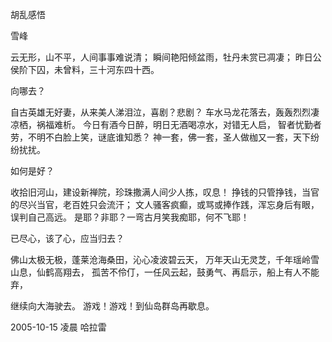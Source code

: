 胡乱感悟

雪峰


云无形，山不平，人间事事难说清；
瞬间艳阳倾盆雨，牡丹未赏已凋凄；
昨日公侯阶下囚，未曾料，三十河东四十西。

向哪去？

自古英雄无好妻，从来美人涕泪泣，喜剧？悲剧？
车水马龙花落去，轰轰烈烈凄凉栖，祸福难析。
今日有酒今日醉，明日无酒喝凉水，对错无人启，
智者忧勤者劳，不明不白脸上笑，谜底谁知悉？
神一套，佛一套，圣人做枷又一套，天下纷纷扰扰。

如何是好？

收拾旧河山，建设新禅院，珍珠撒满人间少人拣，叹息！
挣钱的只管挣钱，当官的尽兴当官，老百姓只会流汗；
文人骚客疯癫，或骂或捧作践，浑忘身后有眼，误判自己高远。
是耶？非耶？一弯古月笑我痴耶，何不飞耶！

已尽心，该了心，应当归去？

佛山太极无极，蓬莱沧海桑田，沁心凌波碧云天，
万年天山无灵芝，千年瑶岭雪山息，仙鹤高翔去，
孤苦不伶仃，一任风云起，鼓勇气、再启示，船上有人不能弃，

继续向大海驶去。
游戏！游戏！到仙岛群岛再歇息。

2005-10-15 凌晨 哈拉雷




